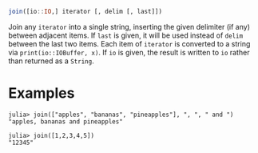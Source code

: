 ```julia
join([io::IO,] iterator [, delim [, last]])
```

Join any `iterator` into a single string, inserting the given delimiter (if any) between adjacent items.  If `last` is given, it will be used instead of `delim` between the last two items.  Each item of `iterator` is converted to a string via `print(io::IOBuffer, x)`. If `io` is given, the result is written to `io` rather than returned as a `String`.

# Examples

```jldoctest
julia> join(["apples", "bananas", "pineapples"], ", ", " and ")
"apples, bananas and pineapples"

julia> join([1,2,3,4,5])
"12345"
```
